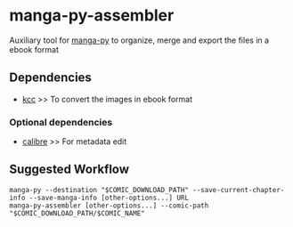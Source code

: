 # manga-py-assembler

Auxiliary tool for [manga-py](https://github.com/manga-py/manga-py) to organize, merge and export the files in a ebook
format

## Dependencies

- [kcc](https://github.com/ciromattia/kcc) >> To convert the images in ebook format

### Optional dependencies

- [calibre](https://github.com/kovidgoyal/calibre) >> For metadata edit

## Suggested Workflow

```
manga-py --destination "$COMIC_DOWNLOAD_PATH" --save-current-chapter-info --save-manga-info [other-options...] URL
manga-py-assembler [other-options...] --comic-path "$COMIC_DOWNLOAD_PATH/$COMIC_NAME"
```
